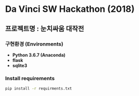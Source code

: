 # Da Vinci SW Hackathon (2018)



## 프로젝트명 : 눈치싸움 대작전



### 구현환경 (Environments)

- **Python 3.6.7 (Anaconda)**
- **flask**
- **sqlite3**



### Install requirements

```cmd
pip install -r requirments.txt
```


